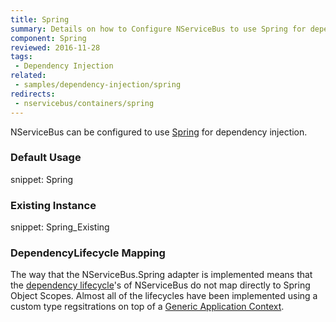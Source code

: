 ```yaml
---
title: Spring
summary: Details on how to Configure NServiceBus to use Spring for dependency injection. Includes usage examples as well as lifecycle mappings.
component: Spring
reviewed: 2016-11-28
tags:
 - Dependency Injection
related:
 - samples/dependency-injection/spring
redirects:
 - nservicebus/containers/spring
---
```



NServiceBus can be configured to use [Spring](http://www.springframework.net/) for dependency injection.


### Default Usage

snippet: Spring


### Existing Instance

snippet: Spring_Existing


### DependencyLifecycle Mapping

The way that the NServiceBus.Spring adapter is implemented means that the [dependency lifecycle](/nservicebus/dependency-injection/#dependency-lifecycle)'s of NServiceBus do not map directly to Spring Object Scopes. Almost all of the lifecycles have been implemented using a custom type regsitrations on top of a [Generic Application Context](http://springframework.net/docs/1.1-RC1/sdk/1.1/html/Spring.Core~Spring.Context.Support.GenericApplicationContext.html).